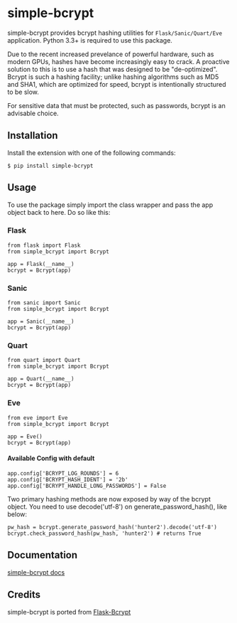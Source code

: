 # simple-bcrypt

simple-bcrypt provides bcrypt hashing utilities for `Flask/Sanic/Quart/Eve` application.
Python 3.3+ is required to use this package.

Due to the recent increased prevelance of powerful hardware, such as modern
GPUs, hashes have become increasingly easy to crack. A proactive solution to
this is to use a hash that was designed to be "de-optimized". Bcrypt is such
a hashing facility; unlike hashing algorithms such as MD5 and SHA1, which are
optimized for speed, bcrypt is intentionally structured to be slow.

For sensitive data that must be protected, such as passwords, bcrypt is an
advisable choice.

## Installation

Install the extension with one of the following commands:
    
    $ pip install simple-bcrypt

## Usage

To use the package simply import the class wrapper and pass the app
object back to here. Do so like this:

### Flask
    
    from flask import Flask
    from simple_bcrypt import Bcrypt
    
    app = Flask(__name__)
    bcrypt = Bcrypt(app)


### Sanic

    from sanic import Sanic
    from simple_bcrypt import Bcrypt

    app = Sanic(__name__)
    bcrypt = Bcrypt(app)


### Quart

    from quart import Quart
    from simple_bcrypt import Bcrypt

    app = Quart(__name__)
    bcrypt = Bcrypt(app)


### Eve

    from eve import Eve
    from simple_bcrypt import Bcrypt

    app = Eve()
    bcrypt = Bcrypt(app)


#### Available Config with default

    app.config['BCRYPT_LOG_ROUNDS'] = 6
    app.config['BCRYPT_HASH_IDENT'] = '2b'
    app.config['BCRYPT_HANDLE_LONG_PASSWORDS'] = False


Two primary hashing methods are now exposed by way of the bcrypt object.
You need to use decode('utf-8') on generate_password_hash(), like below:

    pw_hash = bcrypt.generate_password_hash('hunter2').decode('utf-8')
    bcrypt.check_password_hash(pw_hash, 'hunter2') # returns True

## Documentation

[simple-bcrypt docs](https://shopnilsazal.github.io/simple-bcrypt/)


## Credits

simple-bcrypt is ported from [Flask-Bcrypt](https://github.com/maxcountryman/flask-bcrypt)

